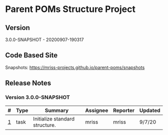 # Parent POMs Structure Project

## Version

3.0.0-SNAPSHOT - 20200907-190317

## Code Based Site

Snapshots: https://mriss-projects.github.io/parent-poms/snapshots

## Release Notes

### Version 3.0.0-SNAPSHOT

| # | Type | Summary | Assignee | Reporter | Updated |
| - | ---- | ------- | -------- | -------- | ------- |
| [1](https://github.com/MRISS-Projects/parent-poms/issues/1) | task | Initialize standard structure. | mriss | mriss | 9/7/20 |

